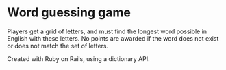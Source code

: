 # Word guessing game

Players get a grid of letters, and must find the longest word possible in English with these letters.
No points are awarded if the word does not exist or does not match the set of letters.

Created with Ruby on Rails, using a dictionary API.
